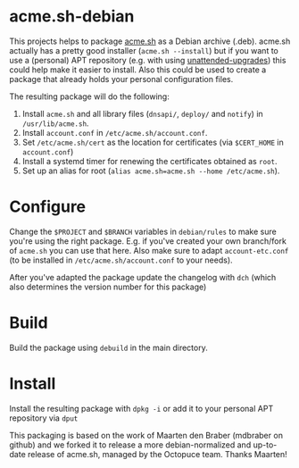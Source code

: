 # acme.sh-debian

This projects helps to package [acme.sh](https://github.com/acmesh-official/acme.sh) as a Debian archive (.deb). acme.sh actually has a pretty good installer (`acme.sh --install`) but if you want to use a (personal) APT repository (e.g. with using [unattended-upgrades](https://packages.debian.org/stretch/unattended-upgrades)) this could help make it easier to install. Also this could be used to create a package that already holds your personal configuration files. 

The resulting package will do the following:

1. Install `acme.sh` and all library files (`dnsapi/`, `deploy/` and `notify`) in `/usr/lib/acme.sh`.
2. Install `account.conf` in `/etc/acme.sh/account.conf`.
3. Set `/etc/acme.sh/cert` as the location for certificates (via `$CERT_HOME` in `account.conf`)
4. Install a systemd timer for renewing the certificates obtained as `root`.
5. Set up an alias for root (`alias acme.sh=acme.sh --home /etc/acme.sh`).

# Configure

Change the `$PROJECT` and `$BRANCH` variables in `debian/rules` to make sure you're using the right package. E.g. if you've created your own branch/fork of `acme.sh` you can use that here. Also make sure to adapt `account-etc.conf` (to be installed in `/etc/acme.sh/account.conf` to your needs).

After you've adapted the package update the changelog with `dch` (which also determines the version number for this package)

# Build

Build the package using `debuild` in the main directory.

# Install

Install the resulting package with `dpkg -i` or add it to your personal APT repository via `dput`


This packaging is based on the work of Maarten den Braber (mdbraber on github) and we forked it to release a more debian-normalized and up-to-date release of acme.sh, managed by the Octopuce team. Thanks Maarten! 

